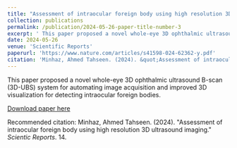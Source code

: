 ```yaml
---
title: "Assessment of intraocular foreign body using high resolution 3D ultrasound imaging"
collection: publications
permalink: /publication/2024-05-26-paper-title-number-3
excerpt: ' This paper proposed a novel whole-eye 3D ophthalmic ultrasound B-scan (3D-UBS) system for automating image acquisition and improved 3D visualization for detecting intraocular foreign bodies.'
date: 2024-05-26
venue: 'Scientific Reports'
paperurl: 'https://www.nature.com/articles/s41598-024-62362-y.pdf'
citation: 'Minhaz, Ahmed Tahseen. (2024). &quot;Assessment of intraocular foreign body using high resolution 3D ultrasound imaging.&quot; <i>Scientic Reports</i>. 14.'
---
```

 This paper proposed a novel whole-eye 3D ophthalmic ultrasound B-scan (3D-UBS) system for automating image acquisition and improved 3D visualization for detecting intraocular foreign bodies.

[Download paper here](https://www.nature.com/articles/s41598-024-62362-y.pdf)

Recommended citation: Minhaz, Ahmed Tahseen. (2024). "Assessment of intraocular foreign body using high resolution 3D ultrasound imaging." <i>Scientic Reports</i>. 14.